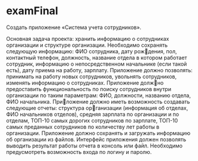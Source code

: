 # examFinal
Создать приложение «Система учета сотрудников».

Основная задача проекта: хранить информацию о сотрудниках организации и 
структуре организации. 
Необходимо сохранять следующую информацию: ФИО сотрудника, дату рождения, пол, контактный телефон, должность, название отдела в котором работает 
сотрудник, информацию о непосредственном начальнике (если такой есть), дату 
приема на работу, зарплату. 
Приложение должно позволять: принимать на работу новых сотрудников, 
увольнять сотрудников, изменять информацию о сотрудниках. Приложение должно предоставить функциональность по поиску сотрудников внутри организации 
по таким параметрам: ФИО, должности, названию отдела, ФИО начальника. Приложение должно иметь возможность создавать следующие отчеты: структура организации (информация об отделах, ФИО начальников отделов), средняя зарплата 
по организации и по отделам, ТОП-10 самых дорогих сотрудников по зарплате, 
ТОП-10 самых преданных сотрудников по количеству лет работы в организации. 
Приложение должно сохранять и загружать информацию об организации из 
файлов. 
Интерфейс приложения должен позволять выводить результат работы отчета 
в консоль или файл. Необходимо предусмотреть возможность входа по логину и 
паролю.
